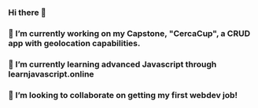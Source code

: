 ### Hi there 👋
### 🔭 I’m currently working on my Capstone, "CercaCup", a CRUD app with geolocation capabilities.
### 🌱 I’m currently learning advanced Javascript through learnjavascript.online 
### 👯 I’m looking to collaborate on getting my first webdev job!

<!--
**jumarin22/jumarin22** is a ✨ _special_ ✨ repository because its `README.md` (this file) appears on your GitHub profile.

Here are some ideas to get you started:

- 🔭 I’m currently working on my Capstone, "CercaCup", a CRUD app with geolocation capabilities.
- 🌱 I’m currently learning Javascript trhough learnjavascript.online 
- 👯 I’m looking to collaborate on getting my first webdev job!
- 🤔 I’m looking for help with ...
- 💬 Ask me about ...
- 📫 How to reach me: ...
- 😄 Pronouns: ...
- ⚡ Fun fact: ...
-->
